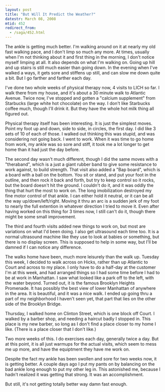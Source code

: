 ```yaml
---
layout: post
title: "But Will It Predict the Weather?"
datestr: March 08, 2008
mtid: 452
redirect_from:
  - /saga/452.html
---
```


The ankle is getting much better.  I'm walking around on it at nearly my old fast walking pace, and I don't limp so much any more.  At times, usually when I'm not thinking about it and first thing in the morning, I don't notice myself limping at all.  It also depends on what I'm walking on.  Going up hill and up stairs is still much easier than going down.  In the evening when I've walked a ways, it gets sore and stiffens up still, and can slow me down quite a bit.  But I go farther and farther each day.

I've done two whole weeks of physical therapy now, 4 visits to LICH so far.  I walk there from my house, and it's about a 30 minute walk to Atlantic Avenue.  Twice now, I've stopped and gotten a "calcium supplement" from Starbucks (large white hot chocolate) on the way.  I don't like Starbucks coffee much, though I'll drink it.  But they have the whole hot milk thing all figured out.

Physical therapy itself has been interesting.  It is just the simplest moves.  Point my foot up and down, side to side, in circles, the first day.  I did like 3 sets of 10 of each of those.  I walked out thinking this was stupid, and was considering not going back.  I went to work.  When it was time to go home from work, my ankle was so sore and stiff, it took me a lot longer to get home than it had just the day before.

The second day wasn't much different, though I did the same moves with a "theraband", which is a just a giant rubber band to give some resistance to work against, to build strength.  That visit also added a "Bap board", which is a board with a ball on the bottom.  You sit or stand, and put your foot in the outline, and then rock it back and forth, but try to keep control so it rocks, but the board doesn't hit the ground.  I couldn't do it, and it was oddly the thing that hurt the most to work on.  The long imobilization destroyed my fine motor control of that ankle.  I can either hold it neutral, or it can be all the way up/down/left/right.  Moving it thru an arc is a sudden jerk of my foot to nearly the full extention in whatever direction I tried to move it.  Even after having worked on this thing for 3 times now, I still can't do it, though there might be some small improvement.

The third and fourth visits added new things to work on, but most are variations on what I'd been doing.  I also get ultrasound each time too.  It is a normal ultrasound machine like they use to look at babies or something, but there is no display screen.  This is supposed to help in some way, but I'll be damned if I can notice any difference.

The walks home have been, much more leisurely than the walk up.  Tuesday this week, I decided to walk across on Hicks, rather than up Atlantic to Court and across to my place.  I only have to do a half-day at the customer I'm at this week, and had arranged things so I had some time before I had to be at work in Manhattan.  I saw what looked like a park off to the left, with the water beyond.  Turned out, it is the famous Brooklyn Heights Promenade.  It has possibly the best view of lower Manhattan of anywhere in the area.  It is beautiful, and it was a nice walk.  I ended up going thru a part of my neighborhood I haven't seen yet, that part that lies on the other side of the Brooklyn Bridge.

Thursday, I walked home on Clinton Street, which is one block off Court.  I walked by a barber shop, and needing a haircut badly I stopped in.  This place is my new barber, so long as I don't find a place closer to my home I like.  (There is a place closer that I don't like.)

Two more weeks of this.  I do exercises each day, generally twice a day.  But at this point, it is all just warmups for the actual visits, which seem to mess me up more, and have the equiptment they have me work on.

Despite the fact my ankle has been swollen and sore for two weeks now, it is getting better.  A couple days ago I put my pants on by balancing on the bad ankle long enough to put my other leg in.  This astonished me, because I hadn't realized it was getting that strong.  It was an accomplishment.

But still, it's not getting totally better way damn fast enough.

